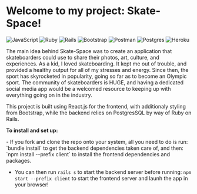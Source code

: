 # Welcome to my project: Skate-Space!

![JavaScript](https://img.shields.io/badge/javascript-%23323330.svg?style=for-the-badge&logo=javascript&logoColor=%23F7DF1E)
![Ruby](https://img.shields.io/badge/ruby-%23CC342D.svg?style=for-the-badge&logo=ruby&logoColor=white)
![Rails](https://img.shields.io/badge/rails-%23CC0000.svg?style=for-the-badge&logo=ruby-on-rails&logoColor=white)
![Bootstrap](https://img.shields.io/badge/bootstrap-%23563D7C.svg?style=for-the-badge&logo=bootstrap&logoColor=white)
![Postman](https://img.shields.io/badge/Postman-FF6C37?style=for-the-badge&logo=postman&logoColor=white)
![Postgres](https://img.shields.io/badge/postgres-%23316192.svg?style=for-the-badge&logo=postgresql&logoColor=white)
![Heroku](https://img.shields.io/badge/heroku-%23430098.svg?style=for-the-badge&logo=heroku&logoColor=white)

<p>The main idea behind Skate-Space was to create an application that skateboarders could use to share their photos, art, culture, and experiences. As a kid, I loved skateboarding. It kept me out of trouble, and provided a healthy output for all of my stresses and energy. Since then, the sport has skyrocketed in popularity, going so far as to become an Olympic sport. The community of skateboarders is HUGE, and having a dedicated social media app would be a welcomed resource to keeping up with everything going on in the industry.</p>

This project is built using React.js for the frontend, with additionaly styling from Bootstrap, while the backend relies on PostgresSQL by way of Ruby on Rails.

<p><b>To install and set up:</b></p>
- If you fork and clone the repo onto your system, all you need to do is run:
`bundle install` to get the backend dependencies taken care of, and then:
`npm install --prefix client` to install the frontend dependencies and packages.

- You can then run `rails s` to start the backend server before running:
  `npm start --prefix client` to start the frontend server and launh the app in your browser!
